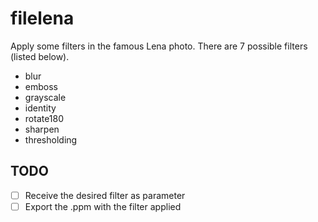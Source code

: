 # filelena

Apply some filters in the famous Lena photo. There are 7 possible filters (listed below).

* blur
* emboss
* grayscale
* identity
* rotate180  
* sharpen
* thresholding

## TODO
- [ ] Receive the desired filter as parameter 
- [ ] Export the .ppm with the filter applied
